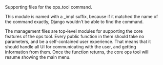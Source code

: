 Supporting files for the ops_tool command.

This module is named with a _impl suffix, because if it matched the name of the command exactly, Django wouldn't be
able to find the command.

The management files are top-level modules for supporting the core features of the ops tool.  Every public function
in them should take no parameters, and be a self-contained user experience.  That means that it should handle all
UI for communicating with the user, and getting information from them.  Once the function returns, the core ops tool
will resume showing the main menu.
